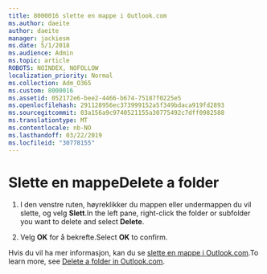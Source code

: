 ```yaml
---
title: 8000016 slette en mappe i Outlook.com
ms.author: daeite
author: daeite
manager: jackiesm
ms.date: 5/1/2018
ms.audience: Admin
ms.topic: article
ROBOTS: NOINDEX, NOFOLLOW
localization_priority: Normal
ms.collection: Adm_O365
ms.custom: 8000016
ms.assetid: 052172e6-bee2-4466-b674-75187f0225e5
ms.openlocfilehash: 291128956ec373999152a5f349bdaca919fd2893
ms.sourcegitcommit: 03a156a9c9740521155a30775492c7dff0982588
ms.translationtype: MT
ms.contentlocale: nb-NO
ms.lasthandoff: 03/22/2019
ms.locfileid: "30778155"
---
```

# <a name="delete-a-folder"></a><span data-ttu-id="aaad1-102">Slette en mappe</span><span class="sxs-lookup"><span data-stu-id="aaad1-102">Delete a folder</span></span>

1. <span data-ttu-id="aaad1-103">I den venstre ruten, høyreklikker du mappen eller undermappen du vil slette, og velg **Slett**.</span><span class="sxs-lookup"><span data-stu-id="aaad1-103">In the left pane, right-click the folder or subfolder you want to delete and select **Delete**.</span></span> 
    
2. <span data-ttu-id="aaad1-104">Velg **OK** for å bekrefte.</span><span class="sxs-lookup"><span data-stu-id="aaad1-104">Select **OK** to confirm.</span></span> 
    
<span data-ttu-id="aaad1-105">Hvis du vil ha mer informasjon, kan du se [slette en mappe i Outlook.com](https://go.microsoft.com/fwlink/p/?linkid=873134).</span><span class="sxs-lookup"><span data-stu-id="aaad1-105">To learn more, see [Delete a folder in Outlook.com](https://go.microsoft.com/fwlink/p/?linkid=873134).</span></span>
  

